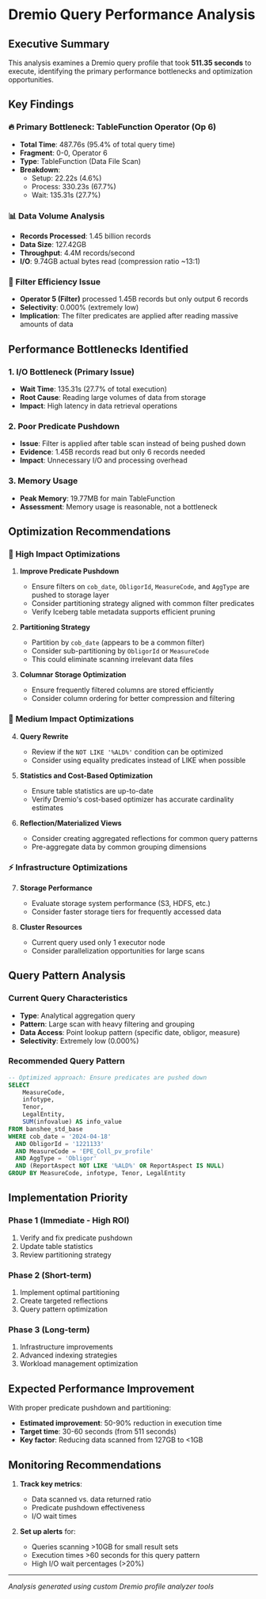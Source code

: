# Dremio Query Performance Analysis

## Executive Summary

This analysis examines a Dremio query profile that took **511.35 seconds** to execute, identifying the primary performance bottlenecks and optimization opportunities.

## Key Findings

### 🔥 Primary Bottleneck: TableFunction Operator (Op 6)
- **Total Time**: 487.76s (95.4% of total query time)
- **Fragment**: 0-0, Operator 6
- **Type**: TableFunction (Data File Scan)
- **Breakdown**:
  - Setup: 22.22s (4.6%)
  - Process: 330.23s (67.7%) 
  - Wait: 135.31s (27.7%)

### 📊 Data Volume Analysis
- **Records Processed**: 1.45 billion records
- **Data Size**: 127.42GB
- **Throughput**: 4.4M records/second
- **I/O**: 9.74GB actual bytes read (compression ratio ~13:1)

### 🎯 Filter Efficiency Issue
- **Operator 5 (Filter)** processed 1.45B records but only output 6 records
- **Selectivity**: 0.000% (extremely low)
- **Implication**: The filter predicates are applied after reading massive amounts of data

## Performance Bottlenecks Identified

### 1. I/O Bottleneck (Primary Issue)
- **Wait Time**: 135.31s (27.7% of total execution)
- **Root Cause**: Reading large volumes of data from storage
- **Impact**: High latency in data retrieval operations

### 2. Poor Predicate Pushdown
- **Issue**: Filter is applied after table scan instead of being pushed down
- **Evidence**: 1.45B records read but only 6 records needed
- **Impact**: Unnecessary I/O and processing overhead

### 3. Memory Usage
- **Peak Memory**: 19.77MB for main TableFunction
- **Assessment**: Memory usage is reasonable, not a bottleneck

## Optimization Recommendations

### 🚀 High Impact Optimizations

1. **Improve Predicate Pushdown**
   - Ensure filters on `cob_date`, `ObligorId`, `MeasureCode`, and `AggType` are pushed to storage layer
   - Consider partitioning strategy aligned with common filter predicates
   - Verify Iceberg table metadata supports efficient pruning

2. **Partitioning Strategy**
   - Partition by `cob_date` (appears to be a common filter)
   - Consider sub-partitioning by `ObligorId` or `MeasureCode`
   - This could eliminate scanning irrelevant data files

3. **Columnar Storage Optimization**
   - Ensure frequently filtered columns are stored efficiently
   - Consider column ordering for better compression and filtering

### 🔧 Medium Impact Optimizations

4. **Query Rewrite**
   - Review if the `NOT LIKE '%ALD%'` condition can be optimized
   - Consider using equality predicates instead of LIKE when possible

5. **Statistics and Cost-Based Optimization**
   - Ensure table statistics are up-to-date
   - Verify Dremio's cost-based optimizer has accurate cardinality estimates

6. **Reflection/Materialized Views**
   - Consider creating aggregated reflections for common query patterns
   - Pre-aggregate data by common grouping dimensions

### ⚡ Infrastructure Optimizations

7. **Storage Performance**
   - Evaluate storage system performance (S3, HDFS, etc.)
   - Consider faster storage tiers for frequently accessed data

8. **Cluster Resources**
   - Current query used only 1 executor node
   - Consider parallelization opportunities for large scans

## Query Pattern Analysis

### Current Query Characteristics
- **Type**: Analytical aggregation query
- **Pattern**: Large scan with heavy filtering and grouping
- **Data Access**: Point lookup pattern (specific date, obligor, measure)
- **Selectivity**: Extremely low (0.000%)

### Recommended Query Pattern
```sql
-- Optimized approach: Ensure predicates are pushed down
SELECT 
    MeasureCode,
    infotype,
    Tenor,
    LegalEntity,
    SUM(infovalue) AS info_value
FROM banshee_std_base
WHERE cob_date = '2024-04-18'
  AND ObligorId = '1221133'
  AND MeasureCode = 'EPE_Coll_pv_profile'
  AND AggType = 'Obligor'
  AND (ReportAspect NOT LIKE '%ALD%' OR ReportAspect IS NULL)
GROUP BY MeasureCode, infotype, Tenor, LegalEntity
```

## Implementation Priority

### Phase 1 (Immediate - High ROI)
1. Verify and fix predicate pushdown
2. Update table statistics
3. Review partitioning strategy

### Phase 2 (Short-term)
1. Implement optimal partitioning
2. Create targeted reflections
3. Query pattern optimization

### Phase 3 (Long-term)
1. Infrastructure improvements
2. Advanced indexing strategies
3. Workload management optimization

## Expected Performance Improvement

With proper predicate pushdown and partitioning:
- **Estimated improvement**: 50-90% reduction in execution time
- **Target time**: 30-60 seconds (from 511 seconds)
- **Key factor**: Reducing data scanned from 127GB to <1GB

## Monitoring Recommendations

1. **Track key metrics**:
   - Data scanned vs. data returned ratio
   - Predicate pushdown effectiveness
   - I/O wait times

2. **Set up alerts** for:
   - Queries scanning >10GB for small result sets
   - Execution times >60 seconds for this query pattern
   - High I/O wait percentages (>20%)

---

*Analysis generated using custom Dremio profile analyzer tools* 